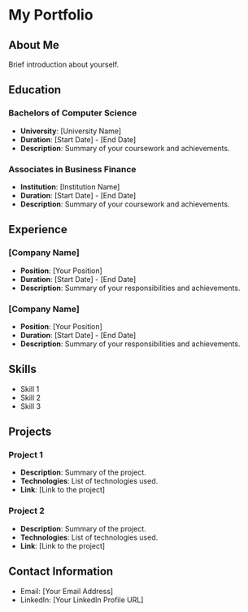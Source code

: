 # My Portfolio

## About Me

Brief introduction about yourself.

## Education

### Bachelors of Computer Science
- **University**: [University Name]
- **Duration**: [Start Date] - [End Date]
- **Description**: Summary of your coursework and achievements.

### Associates in Business Finance
- **Institution**: [Institution Name]
- **Duration**: [Start Date] - [End Date]
- **Description**: Summary of your coursework and achievements.

## Experience

### [Company Name]
- **Position**: [Your Position]
- **Duration**: [Start Date] - [End Date]
- **Description**: Summary of your responsibilities and achievements.

### [Company Name]
- **Position**: [Your Position]
- **Duration**: [Start Date] - [End Date]
- **Description**: Summary of your responsibilities and achievements.

## Skills

- Skill 1
- Skill 2
- Skill 3

## Projects

### Project 1
- **Description**: Summary of the project.
- **Technologies**: List of technologies used.
- **Link**: [Link to the project]

### Project 2
- **Description**: Summary of the project.
- **Technologies**: List of technologies used.
- **Link**: [Link to the project]

## Contact Information

- Email: [Your Email Address]
- LinkedIn: [Your LinkedIn Profile URL]
